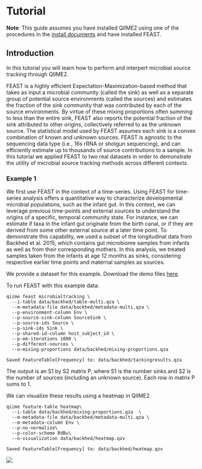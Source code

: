 
# Tutorial 
**Note**: This guide assumes you have installed QIIME2 using one of the procedures in the [install documents](https://docs.qiime2.org/2019.7/install/) and have installed FEAST.


## Introduction 

In this tutorial you will learn how to perform and interpert microbial source tracking through QIIME2. 

FEAST is a highly efficient Expectation-Maximization-based method that takes as input a microbial community (called the sink) as well as a separate group of potential source environments (called the sources) and estimates the fraction of the sink community that was contributed by each of the source environments. By virtue of these mixing proportions often summing to less than the entire sink, FEAST also reports the potential fraction of the sink attributed to other origins, collectively referred to as the unknown source. The statistical model used by FEAST assumes each sink is a convex combination of known and unknown sources. FEAST is agnostic to the sequencing data type (i.e., 16s rRNA or shotgun sequencing), and can efficiently estimate up to thousands of source contributions to a sample. In this tutorial we applied FEAST to two real datasets in order to demonstrate the utility of microbial source tracking methods across different contexts.  


### Example 1
We first use FEAST in the context of a time-series.  Using FEAST for time-series analysis offers a quantitative way to characterize developmental microbial populations, such as the infant gut. In this context, we can leverage previous time-points and external sources to understand the origins of a specific, temporal community state. For instance, we can estimate if taxa in the infant gut originate from the birth canal, or if they are derived from some other external source at a later time point. To demonstrate this capability, we used a subset of the longitudinal data from Backhed et al. 2015, which contains gut microbiome samples from infants as well as from their corresponding mothers. In this analysis, we treated samples taken from the infants at age 12 months as sinks, considering respective earlier time points and maternal samples as sources.


We provide a dataset for this example. Download the demo files <a href="https://github.com/cameronmartino/FEAST/q2_FEAST/tutorials/data/backhed">here</a>.

To run FEAST with this example data:

```shell
qiime feast microbialtracking \
  --i-table data/backhed/table-multi.qza \
  --m-metadata-file data/backhed/metadata-multi.qza \
  --p-environment-column Env \
  --p-source-sink-column SourceSink \
  --p-source-ids Source \
  --p-sink-ids Sink \
  --p-shared-id-column host_subject_id \
  --p-em-iterations 1000 \
  --p-different-sources \
  --o-mixing-proportions data/backhed/mixing-proportions.qza 
```
```Saved FeatureTable[Frequency] to: data/backhed/tackingresults.qza```

The output is an S1 by S2 matrix P, where S1 is the number sinks and S2 is the number of sources (including an unknown source). Each row in matrix P sums to 1.

We can visualize these results using a heatmap in QIIME2.

```shell
qiime feature-table heatmap\
  --i-table data/backhed/mixing-proportions.qza  \
  --m-metadata-file data/backhed/metadata-multi.qza \
  --m-metadata-column Env \
  --p-no-normalize\
  --p-color-scheme RdBu\
  --o-visualization data/backhed/heatmap.qzv
```
```Saved FeatureTable[Frequency] to: data/backhed/heatmap.qzv```

![](etc/backhed-feature-table-heatmap.png) 
